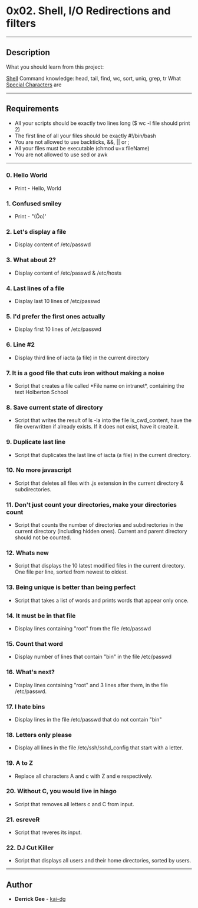 # 0x02. Shell, I/O Redirections and filters

---

## Description
What you should learn from this project:

[Shell](http://linuxcommand.org/lc3_learning_the_shell.php) Command knowledge: head, tail, find, wc, sort, uniq, grep, tr
What [Special Characters](https://github.com/kai-dg) are

---

## Requirements
* All your scripts should be exactly two lines long ($ wc -l file should print 2)
* The first line of all your files should be exactly #!/bin/bash
* You are not allowed to use backticks, &&, || or ;
* All your files must be executable (chmod u+x fileName)
* You are not allowed to use sed or awk

---

### 0. Hello World 
* Print - Hello, World

### 1. Confused smiley
* Print - "(Ôo)'

### 2. Let's display a file
* Display content of /etc/passwd

### 3. What about 2?
* Display content of /etc/passwd & /etc/hosts

### 4. Last lines of a file
* Display last 10 lines of /etc/passwd

### 5. I'd prefer the first ones actually
* Display first 10 lines of /etc/passwd

### 6. Line #2
* Display third line of iacta (a file) in the current directory

### 7. It is a good file that cuts iron without making a noise
* Script that creates a file called \*File name on intranet\*, containing the text Holberton School

### 8. Save current state of directory
* Script that writes the result of ls -la into the file ls_cwd_content, have the file overwritten if already exists. If it does not exist, have it create it.

### 9. Duplicate last line
* Script that duplicates the last line of iacta (a file) in the current directory.

### 10. No more javascript
* Script that deletes all files with .js extension in the current directory & subdirectories.

### 11. Don't just count your directories, make your directories count
* Script that counts the number of directories and subdirectories in the current directory (including hidden ones). Current and parent directory should not be counted.

### 12. Whats new
* Script that displays the 10 latest modified files in the current directory. One file per line, sorted from newest to oldest.

### 13. Being unique is better than being perfect
* Script that takes a list of words and prints words that appear only once.

### 14. It must be in that file
* Display lines containing "root" from the file /etc/passwd

### 15. Count that word
* Display number of lines that contain "bin" in the file /etc/passwd

### 16. What's next?
* Display lines containing "root" and 3 lines after them, in the file /etc/passwd.

### 17. I hate bins
* Display lines in the file /etc/passwd that do not contain "bin"

### 18. Letters only please
* Display all lines in the file /etc/ssh/sshd_config that start with a letter.	

### 19. A to Z
* Replace all characters A and c with Z and e respectively.

### 20. Without C, you would live in hiago
* Script that removes all letters c and C from input.

### 21. esreveR
* Script that reveres its input.

### 22. DJ Cut Killer
* Script that displays all users and their home directories, sorted by users.

---

## Author
* **Derrick Gee** - [kai-dg](https://github.com/kai-dg)
